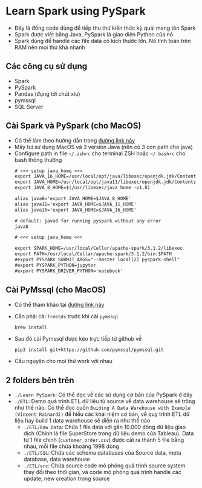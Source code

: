# Learn Spark using PySpark

- Đây là đống code dùng để tiếp thu thứ kiến thức kỳ quái mang tên Spark
- Spark được viết bằng Java, PySpark là giao diện Python của nó
- Spark dùng để handle các file data có kích thước lớn. Nó tính toán trên RAM nên mọi thứ khá nhanh

## Các công cụ sử dụng

- Spark
- PySpark
- Pandas (đụng tới chút xíu)
- pymssql
- SQL Server

## Cài Spark và PySpark (cho MacOS)

- Có thể làm theo hướng dẫn trong [đường link này](https://medium.com/swlh/pyspark-on-macos-installation-and-use-31f84ca61400)
- Máy tui sử dụng MacOS và 3 version Java (nên có 3 con path cho java)
- Configure path in file `~/.zshrc` cho terminal ZSH hoặc `~/.bashrc` cho bash thông thường 
    ```txt
    # >>> setup java_home >>>
    export JAVA_16_HOME=/usr/local/opt/java/libexec/openjdk.jdk/Contents/Home
    export JAVA_HOME=/usr/local/opt/java11/libexec/openjdk.jdk/Contents/Home
    export JAVA_8_HOME=$(/usr/libexec/java_home -v1.8)

    alias java8='export JAVA_HOME=$JAVA_8_HOME'
    alias java11='export JAVA_HOME=$JAVA_11_HOME'
    alias java16='export JAVA_HOME=$JAVA_16_HOME'

    # default: java8 for running pyspark without any error
    java8

    # <<< setup java_home <<<

    export SPARK_HOME=/usr/local/Cellar/apache-spark/3.1.2/libexec
    export PATH=/usr/local/Cellar/apache-spark/3.1.2/bin:$PATH
    #export PYSPARK_SUBMIT_ARGS="--master local[2] pyspark-shell"
    #export PYSPARK_PYTHON=jupyter
    #export PYSPARK_DRIVER_PYTHON='notebook'
    ```

## Cài PyMssql (cho MacOS)

- Có thể tham khảo tại [đường link này](https://github.com/pymssql/pymssql/issues/543)
- Cần phải cài `freetds` trước khi cài `pymssql`
    ```bash
    brew install 
    ```

- Sau đó cài Pymssql được kéo trực tiếp từ github về
    ```
    pip3 install git+https://github.com/pymssql/pymssql.git 
    ```

- Cầu nguyện cho mọi thứ work với nhau

## 2 folders bên trên

- `./Learn PySpark`: Có thể đọc về các sử dụng cơ bản của PySpark ở đây
- `./ETL`: Demo quá trình ETL dữ liệu từ source về data warehouse sẽ trông như thế nào. Có thể đọc cuốn `Buiding A Data Warehouse with Example (Vincent Rainardi)` để hiểu các khái niệm cơ bản, về quy trình ETL dữ liệu hay build 1 data warehouse sẽ diễn ra như thế nào
    - `./ETL/Raw Data`: Chứa 1 file data với gần 10.000 dòng dữ liệu giao dịch (Chính là file SuperStore trong dữ liệu demo của Tableau). Data từ 1 file chính (`customer_order.csv`) được cắt ra thành 5 file bằng nhau, mỗi file chứa khoảng 1998 dòng
    - `./ETL/SQL`: Chứa các schema databases của Source data, meta database, data warehouse
    - `./ETL/src`: Chứa source code mô phỏng quá trình source system thay đổi theo thời gian, và code mô phỏng quá trình handle các update, new creation trong source

